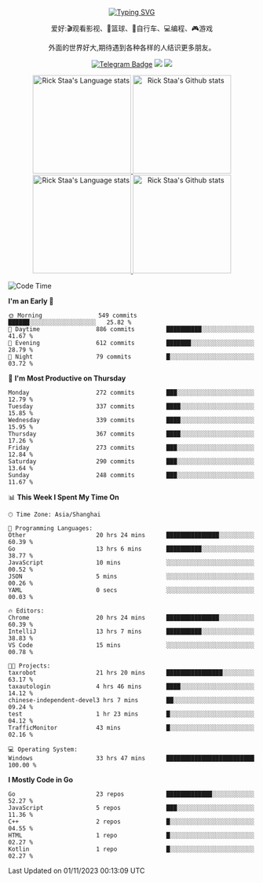 <div align="center"> 

[![Typing SVG](https://readme-typing-svg.herokuapp.com?size=25&duration=2500&color=eeeeee&vCenter=true&width=200&height=40&lines=Hi+there+%F0%9F%91%8B%F0%9F%8F%BB;I'm+DanBai)](https://git.io/typing-svg)

爱好:🎬观看影视、🏀篮球、🚴自行车、💻编程、🎮游戏

外面的世界好大,期待遇到各种各样的人结识更多朋友。

[![Telegram Badge](https://img.shields.io/badge/-Telegram-blue?style=flat&logo=Telegram&logoColor=white)](https://t.me/danbai9420) 
[![](https://img.shields.io/badge/-Blog-brightgreen?style=flat&logo=Blogger&logoColor=white)](https://p00q.cn)
[![](https://img.shields.io/badge/-Email-red?style=flat&logo=Mail.Ru&logoColor=white)](mailto:danbai@88.com)
</div>

<!-- Light Mode -->
<div align="center"> 
<a href="https://github.com/anuraghazra/github-readme-stats#gh-light-mode-only">
<img height=200 src="https://github-readme-stats.vercel.app/api/top-langs/?username=danbai225&layout=compact&langs_count=10&hide_border=1&role=OWNER,COLLABORATOR#gh-light-mode-only" alt="Rick Staa's Language stats" />
</a>
<a href="https://github.com/anuraghazra/github-readme-stats#gh-light-mode-only">
<img height=200 src="https://github-readme-stats.vercel.app/api?username=danbai225&show_icons=true&count_private=true&line_height=28&hide_border=1&include_all_commits=true&card_width=450&role=OWNER,COLLABORATOR&exclude_repo=github-readme-stats#gh-light-mode-only" alt="Rick Staa's Github stats" />
</a>
</div>

<!-- Dark Mode -->
<div align="center"> 
<a href="https://github.com/anuraghazra/github-readme-stats#gh-dark-mode-only">
<img height=200 src="https://github-readme-stats.vercel.app/api/top-langs/?username=danbai225&layout=compact&langs_count=10&hide_border=1&role=OWNER,COLLABORATOR&theme=github_dark#gh-dark-mode-only" alt="Rick Staa's Language stats" />
</a>
<a href="https://github.com/anuraghazra/github-readme-stats#gh-dark-mode-only">
<img height=200 src="https://github-readme-stats.vercel.app/api?username=danbai225&show_icons=true&count_private=true&line_height=28&hide_border=1&include_all_commits=true&card_width=450&role=OWNER,COLLABORATOR&exclude_repo=github-readme-stats&theme=github_dark#gh-dark-mode-only" alt="Rick Staa's Github stats" />
</a>
</div>

<!--START_SECTION:waka-->
![Code Time](http://img.shields.io/badge/Code%20Time-1%2C385%20hrs%2026%20mins-blue)

**I'm an Early 🐤** 

```text
🌞 Morning                549 commits         ██████░░░░░░░░░░░░░░░░░░░   25.82 % 
🌆 Daytime                886 commits         ██████████░░░░░░░░░░░░░░░   41.67 % 
🌃 Evening                612 commits         ███████░░░░░░░░░░░░░░░░░░   28.79 % 
🌙 Night                  79 commits          █░░░░░░░░░░░░░░░░░░░░░░░░   03.72 % 
```
📅 **I'm Most Productive on Thursday** 

```text
Monday                   272 commits         ███░░░░░░░░░░░░░░░░░░░░░░   12.79 % 
Tuesday                  337 commits         ████░░░░░░░░░░░░░░░░░░░░░   15.85 % 
Wednesday                339 commits         ████░░░░░░░░░░░░░░░░░░░░░   15.95 % 
Thursday                 367 commits         ████░░░░░░░░░░░░░░░░░░░░░   17.26 % 
Friday                   273 commits         ███░░░░░░░░░░░░░░░░░░░░░░   12.84 % 
Saturday                 290 commits         ███░░░░░░░░░░░░░░░░░░░░░░   13.64 % 
Sunday                   248 commits         ███░░░░░░░░░░░░░░░░░░░░░░   11.67 % 
```


📊 **This Week I Spent My Time On** 

```text
🕑︎ Time Zone: Asia/Shanghai

💬 Programming Languages: 
Other                    20 hrs 24 mins      ███████████████░░░░░░░░░░   60.39 % 
Go                       13 hrs 6 mins       ██████████░░░░░░░░░░░░░░░   38.77 % 
JavaScript               10 mins             ░░░░░░░░░░░░░░░░░░░░░░░░░   00.52 % 
JSON                     5 mins              ░░░░░░░░░░░░░░░░░░░░░░░░░   00.26 % 
YAML                     0 secs              ░░░░░░░░░░░░░░░░░░░░░░░░░   00.03 % 

🔥 Editors: 
Chrome                   20 hrs 24 mins      ███████████████░░░░░░░░░░   60.39 % 
IntelliJ                 13 hrs 7 mins       ██████████░░░░░░░░░░░░░░░   38.83 % 
VS Code                  15 mins             ░░░░░░░░░░░░░░░░░░░░░░░░░   00.78 % 

🐱‍💻 Projects: 
taxrobot                 21 hrs 20 mins      ████████████████░░░░░░░░░   63.17 % 
taxautologin             4 hrs 46 mins       ████░░░░░░░░░░░░░░░░░░░░░   14.12 % 
chinese-independent-devel3 hrs 7 mins        ██░░░░░░░░░░░░░░░░░░░░░░░   09.24 % 
test                     1 hr 23 mins        █░░░░░░░░░░░░░░░░░░░░░░░░   04.12 % 
TrafficMonitor           43 mins             █░░░░░░░░░░░░░░░░░░░░░░░░   02.16 % 

💻 Operating System: 
Windows                  33 hrs 47 mins      █████████████████████████   100.00 % 
```

**I Mostly Code in Go** 

```text
Go                       23 repos            █████████████░░░░░░░░░░░░   52.27 % 
JavaScript               5 repos             ███░░░░░░░░░░░░░░░░░░░░░░   11.36 % 
C++                      2 repos             █░░░░░░░░░░░░░░░░░░░░░░░░   04.55 % 
HTML                     1 repo              █░░░░░░░░░░░░░░░░░░░░░░░░   02.27 % 
Kotlin                   1 repo              █░░░░░░░░░░░░░░░░░░░░░░░░   02.27 % 
```




 Last Updated on 01/11/2023 00:13:09 UTC
<!--END_SECTION:waka-->
